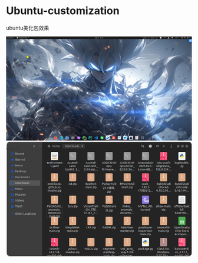 # Ubuntu-customization
ubuntu美化包效果

![桌面](https://github.com/Gx1n/Ubuntu-customization/blob/master/result.png)
![桌面](https://github.com/Gx1n/Ubuntu-customization/blob/master/result2.png)
